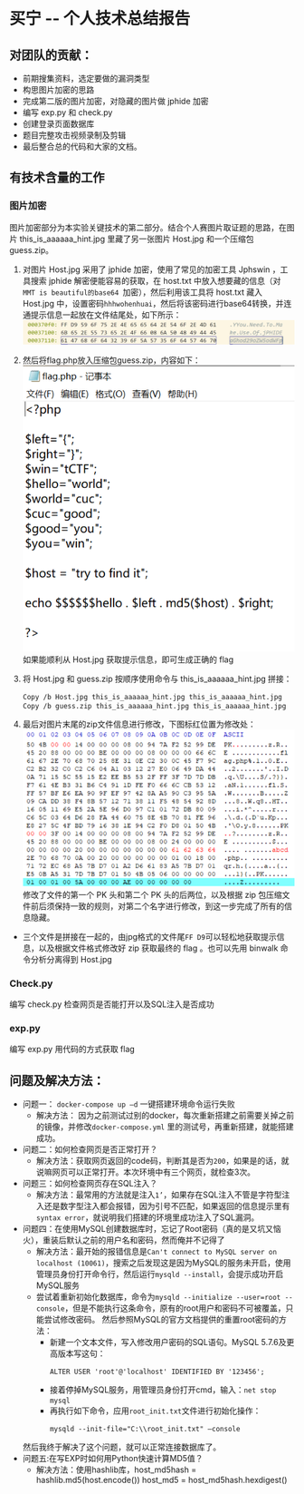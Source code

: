 # 买宁 -- 个人技术总结报告

## 对团队的贡献：
- 前期搜集资料，选定要做的漏洞类型
- 构思图片加密的思路
- 完成第二版的图片加密，对隐藏的图片做 jphide 加密
- 编写 exp.py 和 check.py
- 创建登录页面数据库
- 题目完整攻击视频录制及剪辑
- 最后整合总的代码和大家的文档。

## 有技术含量的工作

### 图片加密

图片加密部分为本实验关键技术的第二部分。结合个人赛图片取证题的思路，在图片 this_is_aaaaaa_hint.jpg 里藏了另一张图片 Host.jpg 和一个压缩包 guess.zip。

1.	对图片 Host.jpg 采用了 jphide 加密，使用了常见的加密工具 Jphswin ，工具搜索 jphide 解密便能容易的获取，在 host.txt 中放入想要藏的信息（对 `MMT is beautiful的base64 `加密），然后利用该工具将 host.txt 藏入 Host.jpg 中，设置密码`hhhwohenhuai`，然后将该密码进行base64转换，并连通提示信息一起放在文件结尾处，如下所示： 
![](img/文件结尾1.png)

2.	然后将flag.php放入压缩包guess.zip，内容如下：
![](img/flag.php.png) 
如果能顺利从 Host.jpg 获取提示信息，即可生成正确的 flag

3.	将 Host.jpg 和 guess.zip 按顺序使用命令与 this_is_aaaaaa_hint.jpg 拼接：
    ```
    Copy /b Host.jpg this_is_aaaaaa_hint.jpg this_is_aaaaaa_hint.jpg
    Copy /b guess.zip this_is_aaaaaa_hint.jpg this_is_aaaaaa_hint.jpg
    ```
4.	最后对图片末尾的zip文件信息进行修改，下图标红位置为修改处：
![](img/标红位置处修改.png)
修改了文件的第一个 PK 头和第二个 PK 头的后两位，以及根据 zip 包压缩文件前后须保持一致的规则，对第二个名字进行修改，到这一步完成了所有的信息隐藏。

- 三个文件是拼接在一起的，由jpg格式的文件尾`FF D9`可以轻松地获取提示信息，以及根据文件格式修改好 zip 获取最终的 flag 。也可以先用 binwalk 命令分析分离得到 Host.jpg

### Check.py

编写 check.py 检查网页是否能打开以及SQL注入是否成功

### exp.py

编写 exp.py 用代码的方式获取 flag 


## 问题及解决方法：

- 问题一： `docker-compose up –d` 一键搭建环境命令运行失败
    + 解决方法： 因为之前测试过别的docker，每次重新搭建之前需要关掉之前的镜像，并修改`docker-compose.yml` 里的测试号，再重新搭建，就能搭建成功。
- 问题二：如何检查网页是否正常打开？
    + 解决方法：获取网页返回的code码，判断其是否为`200`，如果是的话，就说嘛网页可以正常打开。本次环境中有三个网页，就检查3次。
- 问题三：如何检查网页存在SQL注入？
    + 解决方法：最常用的方法就是注入`1’`，如果存在SQL注入不管是字符型注入还是数字型注入都会报错，因为引号不匹配，如果返回的信息提示里有`syntax error`，就说明我们搭建的环境里成功注入了SQL漏洞。
- 问题四：在使用MySQL创建数据库时，忘记了Root密码（真的是又坑又恼火），重装后默认之前的用户名和密码，然而俺并不记得了
    + 解决方法：最开始的报错信息是`Can't connect to MySQL server on localhost (10061)`，搜索之后发现这是因为MySQL的服务未开启，使用管理员身份打开命令行，然后运行`mysqld --install`，会提示成功开启MySQL服务
    + 尝试着重新初始化数据库，命令为`mysqld --initialize --user=root --console`，但是不能执行这条命令，原有的root用户和密码不可被覆盖，只能尝试修改密码。
    然后参照MySQL的官方文档提供的重置root密码的方法：
        * 新建一个文本文件，写入修改用户密码的SQL语句。MySQL 5.7.6及更高版本写这句：
            ```
            ALTER USER 'root'@'localhost' IDENTIFIED BY '123456';
            ```
        * 接着停掉MySQL服务，用管理员身份打开cmd，输入：`net stop mysql`
        * 再执行如下命令，应用`root_init.txt`文件进行初始化操作：
            ```
            mysqld --init-file="C:\\root_init.txt" –console
            ```
    然后我终于解决了这个问题，就可以正常连接数据库了。
- 问题五:在写EXP时如何用Python快速计算MD5值？
    + 解决方法：使用hashlib库，host_md5hash = hashlib.md5(host.encode())
    host_md5 = host_md5hash.hexdigest()
